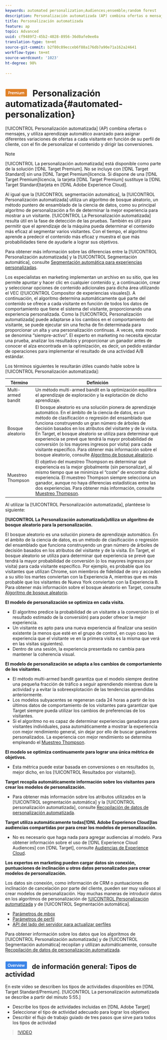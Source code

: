 ```yaml
---
keywords: automated personalization;Audiences;ensemble;random forest
description: Personalización automatizada (AP) combina ofertas o mensajes, y utiliza aprendizaje automático avanzado para asignar diferentes variaciones de ofertas a cada visitante en función de su perfil de cliente, con el fin de personalizar el contenido y dirigir las conversiones.
title: Personalización automatizada
feature: ap
topic: Advanced
uuid: cf9489f2-45b2-4028-8956-36d0afe0ee0a
translation-type: tm+mt
source-git-commit: b2f80c89ecceb6f88a176db7a90e71a162a24641
workflow-type: tm+mt
source-wordcount: '1023'
ht-degree: 98%

---
```



# ![PREMIUM](/help/assets/premium.png) Personalización automatizada{#automated-personalization}

[!UICONTROL Personalización automatizada] (AP) combina ofertas o mensajes, y utiliza aprendizaje automático avanzado para asignar diferentes variaciones de ofertas a cada visitante en función de su perfil de cliente, con el fin de personalizar el contenido y dirigir las conversiones.

>[!NOTE]
>
>[!UICONTROL La personalización automatizada] está disponible como parte de la solución [!DNL Target Premium]. No se incluye con [!DNL Target Standard] sin una [!DNL Target Premium]licencia. Si dispone de una [!DNL Target Premium]licencia, la tarjeta [!DNL Target Premium] sustituye la [!DNL Target Standard]tarjeta en [!DNL Adobe Experience Cloud].

Al igual que la [!UICONTROL segmentación automática], la [!UICONTROL Personalización automatizada] utiliza un algoritmo de bosque aleatorio, un método puntero de ensamblado de la ciencia de datos, como su principal algoritmo de personalización a fin de determinar la mejor experiencia para mostrar a un visitante. [!UICONTROL La Personalización automatizada] resulta útil en la fase de detección de las pruebas. También es útil para permitir que el aprendizaje de la máquina pueda determinar el contenido más eficaz al segmentar varios visitantes. Con el tiempo, el algoritmo aprende a predecir el contenido más eficaz y muestra el que más probabilidades tiene de ayudarle a lograr sus objetivos.

Para obtener más información sobre las diferencias entre la [!UICONTROL Personalización automatizada] y la [!UICONTROL Segmentación automática], consulte [Segmentación automática para experiencias personalizadas](../../c-activities/auto-target-to-optimize.md#concept_67779E5B7F67427A97D7EA2A6FB919B3).

Los especialistas en marketing implementan un archivo en su sitio, que les permite apuntar y hacer clic en cualquier contenido y, a continuación, crear y seleccionar opciones de contenido adicionales para dicha área utilizando el VEC ([!UICONTROL Compositor de experiencias visuales]). A continuación, el algoritmo determina automáticamente qué parte del contenido se ofrece a cada visitante en función de todos los datos de comportamiento que tiene el sistema del visitante, proporcionando una experiencia personalizada. Como la [!UICONTROL Personalización automatizada] puede adaptarse a los cambios en el comportamiento del visitante, se puede ejecutar sin una fecha de fin determinada para proporcionar un alta y una personalización continuas. A veces, este modo se denomina “siempre-activo”. El experto en marketing no necesita ejecutar una prueba, analizar los resultados y proporcionar un ganador antes de conocer el alza encontrada en la optimización, es decir, un pedido estándar de operaciones para implementar el resultado de una actividad A/B estándar.

Los términos siguientes le resultarán útiles cuando hable sobre la [!UICONTROL Personalización automatizada]:

| Término | Definición |
|---|---|
| Multi-armed bandit | Un método multi-armed bandit en la optimización equilibra el aprendizaje de exploración y la explotación de dicho aprendizaje. |
| Bosque aleatorio | El bosque aleatorio es una solución pionera de aprendizaje automático. En el ámbito de la ciencia de datos, es un método de clasificación o regresión del ensamblado que funciona construyendo un gran número de árboles de decisión basados en los atributos del visitante y de la visita. En Target, el bosque aleatorio se utiliza para determinar qué experiencia se prevé que tendrá la mayor probabilidad de conversión (o los mayores ingresos por visita) para cada visitante específico. Para obtener más información sobre el bosque aleatorio, consulte  [Algoritmo de bosque aleatorio](../../c-activities/t-automated-personalization/algo-random-forest.md#concept_48F3CDAA16A848D2A84CDCD19DAAE3AA). |
| Muestreo Thompson | El objetivo del muestreo Thompson es determinar qué experiencia es la mejor globalmente (sin personalizar), al mismo tiempo que se minimiza el “coste” de encontrar dicha experiencia. El muestreo Thompson siempre selecciona un ganador, aunque no haya diferencias estadísticas entre las dos experiencias. Para obtener más información, consulte [Muestreo Thompson](https://en.wikipedia.org/wiki/Thompson_sampling). |

Al utilizar la [!UICONTROL Personalización automatizada], plantéese lo siguiente:

**[!UICONTROL La Personalización automatizada]utiliza un algoritmo de bosque aleatorio para la personalización.**

El bosque aleatorio es una solución pionera de aprendizaje automático. En el ámbito de la ciencia de datos, es un método de clasificación o regresión del ensamblado que funciona construyendo un gran número de árboles de decisión basados en los atributos del visitante y de la visita. En Target, el bosque aleatorio se utiliza para determinar qué experiencia se prevé que tendrá la mayor probabilidad de conversión (o los mayores ingresos por visita) para cada visitante específico. Por ejemplo, es probable que los visitantes que utilizan Chrome, son miembros de fidelidad de oro y acceden a su sitio los martes conviertan con la Experiencia A, mientras que es más probable que los visitantes de Nueva York conviertan con la Experiencia B. Para obtener más información sobre el bosque aleatorio en Target, consulte   [Algoritmo de bosque aleatorio](../../c-activities/t-automated-personalization/algo-random-forest.md#concept_48F3CDAA16A848D2A84CDCD19DAAE3AA).

**El modelo de personalización se optimiza en cada visita.**

* El algoritmo predice la probabilidad de un visitante a la conversión (o el resultado estimado de la conversión) para poder ofrecer la mejor experiencia.
* Un visitante es apto para una nueva experiencia al finalizar una sesión existente (a menos que esté en el grupo de control, en cuyo caso las experiencia que el visitante ve en la primera visita es la misma que verá en las visitas siguientes).
* Dentro de una sesión, la experiencia presentada no cambia para mantener la coherencia visual.

**El modelo de personalización se adapta a los cambios de comportamiento de los visitantes.**

* El método multi-armed bandit garantiza que el modelo siempre destine una pequeña fracción de tráfico a seguir aprendiendo mientras dure la actividad y a evitar la sobreexplotación de las tendencias aprendidas anteriormente.
* Los modelos subyacentes se regeneran cada 24 horas a partir de los últimos datos de comportamiento de los visitantes para garantizar que Target siempre pueda utilizar los cambios de preferencias de los visitantes.
* Si el algoritmo no es capaz de determinar experiencias ganadoras para visitantes individuales, pasa automáticamente a mostrar la experiencia con mejor rendimiento general, sin dejar por ello de buscar ganadores personalizados. La experiencia con mejor rendimiento se determina empleando el [Muestreo Thompson](https://en.wikipedia.org/wiki/Thompson_sampling).

**El modelo se optimiza continuamente para lograr una única métrica de objetivos.**

* Esta métrica puede estar basada en conversiones o en resultados (o, mejor dicho, en los [!UICONTROL Resultados por visitante]).

**Target recopila automáticamente información sobre los visitantes para crear los modelos de personalización.**

* Para obtener más información sobre los atributos utilizados en la [!UICONTROL segmentación automática] y la [!UICONTROL personalización automatizada], consulte [Recopilación de datos de personalización automatizada](../../c-activities/t-automated-personalization/ap-data.md#reference_255BD3DE7AD04DC9B766E0BC78961058).

**Target utiliza automáticamente todas[!DNL Adobe Experience Cloud]las audiencias compartidas por para crear los modelos de personalización.**

* No es necesario que haga nada para agregar audiencias al modelo. Para obtener información sobre el uso de [!DNL Experience Cloud Audiences] con [!DNL Target], consulte [Audiencias de Experience Cloud](../../c-integrating-target-with-mac/mmp.md#concept_F4863DE4C92D4805AB690B4B3D487969).

**Los expertos en marketing pueden cargar datos sin conexión, puntuaciones de inclinación u otros datos personalizados para crear modelos de personalización.**

Los datos sin conexión, como información de CRM o puntuaciones de inclinación de cancelación por parte del cliente, pueden ser muy valiosos al crear modelos de personalización. Hay muchas maneras de introducir datos en los algoritmos de personalización de [!UICONTROL Personalización automatizada](AP) y de [!UICONTROL Segmentación automática].

* [Parámetros de mbox](../../c-implementing-target/c-considerations-before-you-implement-target/c-methods-to-get-data-into-target/methods-to-get-data-into-target.md#concept_0069C0EFB56C4700BB33F2F35C2B9B17)
* [Parámetros de perfil](../../c-implementing-target/c-considerations-before-you-implement-target/c-methods-to-get-data-into-target/methods-to-get-data-into-target.md#concept_0069C0EFB56C4700BB33F2F35C2B9B17)
* [API del lado del servidor para actualizar perfiles](../../c-implementing-target/c-considerations-before-you-implement-target/c-methods-to-get-data-into-target/methods-to-get-data-into-target.md#concept_0069C0EFB56C4700BB33F2F35C2B9B17)

Para obtener información sobre los datos que los algoritmos de [!UICONTROL Personalización automatizada] y de [!UICONTROL Segmentación automática] recopilan y utilizan automáticamente, consulte [Recopilación de datos de personalización automatizada](../../c-activities/t-automated-personalization/ap-data.md#reference_255BD3DE7AD04DC9B766E0BC78961058).

## ![Vídeo de capacitación sobre la insignia](/help/assets/overview.png) de información general: Tipos de actividad

En este vídeo se describen los tipos de actividades disponibles en [!DNL Target Standard/Premium]. [!UICONTROL La personalización automatizada se describe a partir del minuto 5:55.]

* Describe los tipos de actividades incluidas en [!DNL Adobe Target]
* Seleccionar el tipo de actividad adecuado para lograr los objetivos
* Describir el flujo de trabajo guiado de tres pasos que sirve para todos los tipos de actividad

>[!VIDEO](https://video.tv.adobe.com/v/17386)